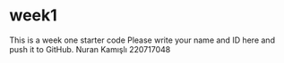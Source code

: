 # week1
This is a week one starter code 
Please write your name and ID here and push it to GitHub.
Nuran Kamışlı 220717048
